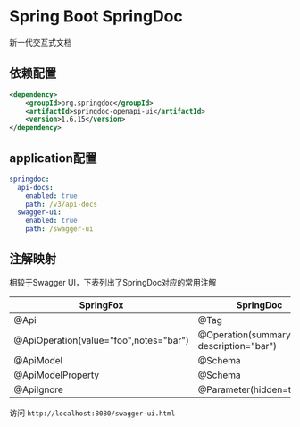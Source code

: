 # Spring Boot SpringDoc

新一代交互式文档

## 依赖配置

```xml
<dependency>
    <groupId>org.springdoc</groupId>
    <artifactId>springdoc-openapi-ui</artifactId>
    <version>1.6.15</version>
</dependency>
```


## application配置

```yaml
springdoc:
  api-docs:
    enabled: true
    path: /v3/api-docs
  swagger-ui:
    enabled: true
    path: /swagger-ui
```

## 注解映射

相较于Swagger UI，下表列出了SpringDoc对应的常用注解

|SpringFox|SpringDoc|
|---|---|
|@Api|@Tag|
|@ApiOperation(value="foo",notes="bar")|@Operation(summary="foo", description="bar")|
|@ApiModel|@Schema|
|@ApiModelProperty|@Schema|
|@ApiIgnore|@Parameter(hidden=true)|


访问 `http://localhost:8080/swagger-ui.html`

